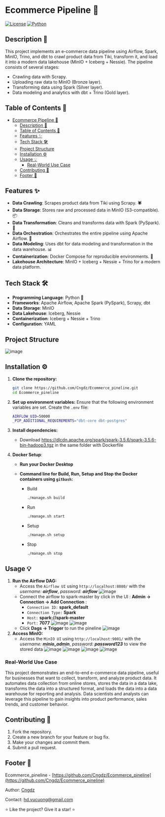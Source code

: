 # Ecommerce Pipeline 🛒
[![License](https://img.shields.io/badge/License-Unlicensed-red.svg)](https://github.com/Cngdz/Ecommerce_pineline) [![Python](https://img.shields.io/badge/Python-3.x-blue.svg)](https://www.python.org/)



## Description 🚀
This project implements an e-commerce data pipeline using Airflow, Spark, MinIO, Trino, and dbt to crawl product data from Tiki, transform it, and load it into a modern data lakehouse (MinIO + Iceberg + Nessie).
The pipeline consists of several stages:
- Crawling data with Scrapy.
- Uploading raw data to MinIO (Bronze layer).
- Transforming data using Spark (Silver layer).
- Data modeling and analytics with dbt + Trino (Gold layer).



## Table of Contents 🧭
- [Ecommerce Pipeline 🛒](#ecommerce-pipeline-)
  - [Description 🚀](#description-)
  - [Table of Contents 🧭](#table-of-contents-)
  - [Features ✨](#features-)
  - [Tech Stack 🛠️](#tech-stack-️)
  - [Project Structure](#project-structure)
  - [Installation ⚙️](#installation-️)
  - [Usage 💡](#usage-)
    - [Real-World Use Case](#real-world-use-case)
  - [Contributing 🙌](#contributing-)
  - [Footer 📜](#footer-)



## Features ✨
- **Data Crawling**: Scrapes product data from Tiki using Scrapy. 🕷️
- **Data Storage**: Stores raw and processed data in MinIO (S3-compatible). 📦
- **Data Transformation**: Cleans and transforms data with Spark (PySpark). 🔄
- **Data Orchestration**: Orchestrates the entire pipeline using Apache Airflow. 💨
- **Data Modeling**: Uses dbt for data modeling and transformation in the data warehouse. 📊
- **Containerization**: Docker Compose for reproducible environments. 🐳
- **Lakehouse Architecture**: MinIO + Iceberg + Nessie + Trino for a modern data platform.



## Tech Stack 🛠️
- **Programming Language**: Python 🐍
- **Frameworks**: Apache Airflow, Apache Spark (PySpark), Scrapy, dbt
- **Data Storage**: MinIO
- **Data Lakehouse**: Iceberg, Nessie
- **Containerization**: Iceberg + Nessie + Trino
- **Configuration**: YAML



## Project Structure 

![image](assets/ecomerce_architecture.png)



## Installation ⚙️
1. **Clone the repository:**
   ```bash
   git clone https://github.com/Cngdz/Ecommerce_pineline.git
   cd Ecommerce_pineline
   ```

2. **Set up environment variables:**
   Ensure that the following environment variables are set. Create the `.env` file:

   ```bash
   AIRFLOW_UID=50000
   _PIP_ADDITIONAL_REQUIREMENTS="dbt-core dbt-postgres"
   ```
3. **Install dependencies:**
   - Download https://dlcdn.apache.org/spark/spark-3.5.6/spark-3.5.6-bin-hadoop3.tgz in the same folder with Dockerfile

4. **Docker Setup**:

   - **Run your Docker Desktop**

   
   - **Command line for Build, Run, Setup and Stop the Docker containers using `gitbash`:**
     - Build
         ```bash
         ./manage.sh build
         ```
     - Run
         ```bash
         ./manage.sh start
         ```
     - Setup
         ```bash
         ./manage.sh setup
         ```
     - Stop
         ```bash
         ./manage.sh stop
         ```



## Usage 💡
1. **Run the Airflow DAG:**
   - Access the `Airflow UI` using `http://localhost:8080/` with the *username: **airflow***, *password: **airflow***
     ![image](assets/Screenshot2025-09-20101817.png)
   - Connect the airflow to spark-master by click in the UI : **Admin -> Connection -> Add Connection** :
     - `Connection ID:` **spark_default**
     - `Connection Type:` **Spark**
     - `Host:` **spark://spark-master**
     - `Port:` **7077**
       ![image](assets/Screenshot2025-09-20102100.png)
       ![image](assets/Screenshot2025-09-20104310.png)
   - Click **Dags -> Trigger** to run the pineline
     ![image](assets/Screenshot2025-09-20102553.png)
2. **Access MinIO:**
   - Access the `MinIO UI` using `http://localhost:9001/` with the *username: **minio_admin***, *password: **password123*** to view the stored data
     ![image](assets/Screenshot2025-09-20102956.png)
     ![image](assets/Screenshot2025-09-20103014.png)
     ![image](assets/Screenshot2025-09-20103212.png)
     ![image](assets/Screenshot2025-09-20103240.png)



### Real-World Use Case
This project demonstrates an end-to-end e-commerce data pipeline, useful for businesses that want to collect, transform, and analyze product data. It automates data collection from online stores, stores the data in a data lake, transforms the data into a structured format, and loads the data into a data warehouse for reporting and analysis. Data scientists and analysts can leverage this pipeline to gain insights into product performance, sales trends, and customer behavior.



## Contributing 🙌
1. Fork the repository.
2. Create a new branch for your feature or bug fix.
3. Make your changes and commit them.
4. Submit a pull request.



## Footer 📜
Ecommerce_pineline - [https://github.com/Cngdz/Ecommerce_pineline](https://github.com/Cngdz/Ecommerce_pineline)

Author: [Cngdz](https://github.com/Cngdz)

Contact: hd.vucuong@gmail.com

⭐ Like the project? Give it a star! ⭐
